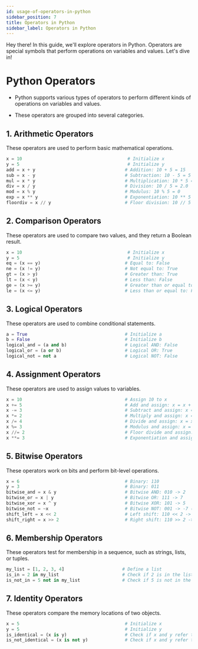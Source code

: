 ```yaml
---  
id: usage-of-operators-in-python  
sidebar_position: 7  
title: Operators in Python  
sidebar_label: Operators in Python
---
```


Hey there! In this guide, we'll explore operators in Python. Operators are special symbols that perform operations on variables and values. Let's dive in!

# Python Operators


* Python supports various types of operators to perform different kinds of operations on variables and values.

* These operators are grouped into several categories.
## 1. Arithmetic Operators


These operators are used to perform basic mathematical operations.  
```python  
x = 10                                        # Initialize x  
y = 5                                         # Initialize y  
add = x + y                                  # Addition: 10 + 5 = 15  
sub = x - y                                  # Subtraction: 10 - 5 = 5  
mul = x * y                                  # Multiplication: 10 * 5 = 50  
div = x / y                                  # Division: 10 / 5 = 2.0  
mod = x % y                                  # Modulus: 10 % 5 = 0  
exp = x ** y                                 # Exponentiation: 10 ** 5 = 100000  
floordiv = x // y                            # Floor division: 10 // 5 = 2  
```
## 2. Comparison Operators


These operators are used to compare two values, and they return a Boolean result.  
```python  
x = 10                                        # Initialize x  
y = 5                                         # Initialize y  
eq = (x == y)                                # Equal to: False  
ne = (x != y)                                # Not equal to: True  
gt = (x > y)                                 # Greater than: True  
lt = (x < y)                                 # Less than: False  
ge = (x >= y)                                # Greater than or equal to: True  
le = (x <= y)                                # Less than or equal to: False  
```
## 3. Logical Operators


These operators are used to combine conditional statements.  
```python  
a = True                                     # Initialize a  
b = False                                    # Initialize b  
logical_and = (a and b)                      # Logical AND: False  
logical_or = (a or b)                        # Logical OR: True  
logical_not = not a                          # Logical NOT: False  
```
## 4. Assignment Operators


These operators are used to assign values to variables.  
```python  
x = 10                                       # Assign 10 to x  
x += 5                                       # Add and assign: x = x + 5 -> 15  
x -= 3                                       # Subtract and assign: x = x - 3 -> 12  
x *= 2                                       # Multiply and assign: x = x * 2 -> 24  
x /= 4                                       # Divide and assign: x = x / 4 -> 6.0  
x %= 3                                       # Modulus and assign: x = x % 3 -> 0  
x //= 2                                      # Floor divide and assign: x = x // 2 -> 0  
x **= 3                                      # Exponentiation and assign: x = x ** 3 -> 0  
```
## 5. Bitwise Operators


These operators work on bits and perform bit-level operations.  
```python  
x = 6                                        # Binary: 110  
y = 3                                        # Binary: 011  
bitwise_and = x & y                          # Bitwise AND: 010 -> 2  
bitwise_or = x | y                           # Bitwise OR: 111 -> 7  
bitwise_xor = x ^ y                          # Bitwise XOR: 101 -> 5  
bitwise_not = ~x                             # Bitwise NOT: 001 -> -7 (two's complement)  
shift_left = x << 2                          # Left shift: 110 << 2 -> 11000 -> 24  
shift_right = x >> 2                         # Right shift: 110 >> 2 -> 001 -> 1  
```
## 6. Membership Operators


These operators test for membership in a sequence, such as strings, lists, or tuples.  
```python  
my_list = [1, 2, 3, 4]                      # Define a list  
is_in = 2 in my_list                        # Check if 2 is in the list: True  
is_not_in = 5 not in my_list                # Check if 5 is not in the list: True  
```
## 7. Identity Operators


These operators compare the memory locations of two objects.  
```python  
x = 5                                        # Initialize x  
y = 5                                        # Initialize y  
is_identical = (x is y)                      # Check if x and y refer to the same object: True  
is_not_identical = (x is not y)              # Check if x and y refer to different objects: False  
```